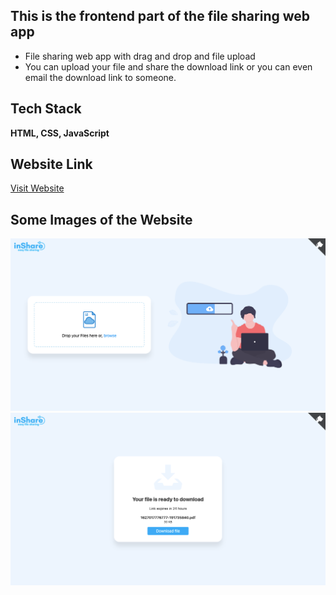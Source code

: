 ## This is the frontend part of the file sharing web app
* File sharing web app with drag and drop and file upload
* You can upload your file and share the download link or you can even email the download link to someone.
## Tech Stack 
**HTML, CSS, JavaScript**
## Website Link
[Visit Website](https://sad-keller-28485e.netlify.app/)
## Some Images of the Website
![Home Page](/imgs/inshare1.png)
![Download Page](/imgs/inshare2.png)
